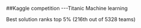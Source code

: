 ##Kaggle competition ---Titanic Machine learning

Best solution ranks top 5% (216th out of 5328 teams)